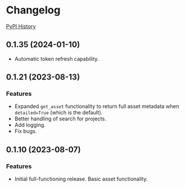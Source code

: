 # Changelog

[PyPI History](https://pypi.org/project/bibt-gcp-asset/#history)

## 0.1.35 (2024-01-10)

- Automatic token refresh capability.

## 0.1.21 (2023-08-13)

### Features

- Expanded `get_asset` functionality to return full asset metadata when `detailed=True` (which is the default).
- Better handling of search for projects.
- Add logging.
- Fix bugs.

## 0.1.10 (2023-08-07)

### Features

- Initial full-functioning release. Basic asset functionality.
